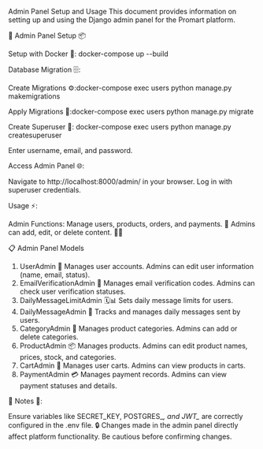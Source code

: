Admin Panel Setup and Usage
This document provides information on setting up and using the Django admin panel for the Promart platform.

🚀 Admin Panel Setup 📦

Setup with Docker 🐳:
docker-compose up --build


Database Migration 🗄️:

Create Migrations ⚙️:docker-compose exec users python manage.py makemigrations


Apply Migrations 💾:docker-compose exec users python manage.py migrate




Create Superuser 👑:
docker-compose exec users python manage.py createsuperuser


Enter username, email, and password.


Access Admin Panel 🌐:

Navigate to http://localhost:8000/admin/ in your browser.
Log in with superuser credentials.


Usage ⚡:

Admin Functions: Manage users, products, orders, and payments. 📲
Admins can add, edit, or delete content. 📝❌




📋 Admin Panel Models
1. UserAdmin 👤
Manages user accounts. Admins can edit user information (name, email, status).
2. EmailVerificationAdmin 📧
Manages email verification codes. Admins can check user verification statuses.
3. DailyMessageLimitAdmin 🗓️📊
Sets daily message limits for users.
4. DailyMessageAdmin 💌
Tracks and manages daily messages sent by users.
5. CategoryAdmin 📂
Manages product categories. Admins can add or delete categories.
6. ProductAdmin 📦
Manages products. Admins can edit product names, prices, stock, and categories.
7. CartAdmin 🛒
Manages user carts. Admins can view products in carts.
8. PaymentAdmin 💳
Manages payment records. Admins can view payment statuses and details.

📌 Notes 📝:

Ensure variables like SECRET_KEY, POSTGRES_*, and JWT_* are correctly configured in the .env file. 🔒
Changes made in the admin panel directly affect platform functionality. Be cautious before confirming changes.

